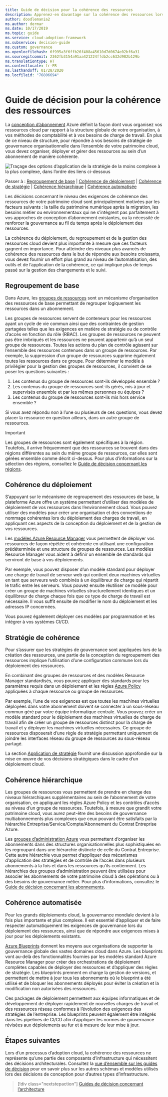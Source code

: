 ```yaml
---
title: Guide de décision pour la cohérence des ressources
description: Apprenez-en davantage sur la cohérence des ressources lors de la planification d’une migration Azure.
author: doodlemania2
ms.author: dermar
ms.date: 10/17/2019
ms.topic: guide
ms.service: cloud-adoption-framework
ms.subservice: decision-guide
ms.custom: governance
ms.openlocfilehash: 6f995a3f6ffb26f408a45610d7d0674e02bf6a31
ms.sourcegitcommit: 2362fb3154a91aa421224ffdb2cc632d982b129b
ms.translationtype: HT
ms.contentlocale: fr-FR
ms.lasthandoff: 01/28/2020
ms.locfileid: "76806694"
---
```

# <a name="resource-consistency-decision-guide"></a>Guide de décision pour la cohérence des ressources

La [conception d’abonnement](../subscriptions/index.md) Azure définit la façon dont vous organisez vos ressources cloud par rapport à la structure globale de votre organisation, à vos méthodes de comptabilité et à vos besoins de charge de travail. En plus de ce niveau de structure, pour répondre à vos besoins de stratégie de gouvernance organisationnelle dans l’ensemble de votre patrimoine cloud, vous devez organiser, déployer et gérer des ressources au sein d’un abonnement de manière cohérente.

![Traçage des options d’application de la stratégie de la moins complexe à la plus complexe, dans l’ordre des liens ci-dessous](../../_images/decision-guides/decision-guide-resource-consistency.png)

Passer à : [Regroupement de base](#basic-grouping) | [Cohérence de déploiement](#deployment-consistency) | [Cohérence de stratégie](#policy-consistency) | [Cohérence hiérarchique](#hierarchical-consistency) | [Cohérence automatisée](#automated-consistency)

Les décisions concernant le niveau des exigences de cohérence des ressources de votre patrimoine cloud sont principalement motivées par les facteurs suivants : la taille du patrimoine numérique après la migration, les besoins métier ou environnementaux qui ne s’intègrent pas parfaitement à vos approches de conception d’abonnement existantes, ou la nécessité de renforcer la gouvernance au fil du temps après le déploiement des ressources.

La cohérence du déploiement, du regroupement et de la gestion des ressources cloud devient plus importante à mesure que ces facteurs gagnent en importance. Pour atteindre des niveaux plus avancés de cohérence des ressources dans le but de répondre aux besoins croissants, vous devez fournir un effort plus grand au niveau de l’automatisation, des outils et de l’application de la cohérence, ce qui implique plus de temps passé sur la gestion des changements et le suivi.

## <a name="basic-grouping"></a>Regroupement de base

Dans Azure, les [groupes de ressources](https://docs.microsoft.com/azure/azure-resource-manager/resource-group-overview#resource-groups) sont un mécanisme d’organisation des ressources de base permettant de regrouper logiquement les ressources dans un abonnement.

Les groupes de ressources servent de conteneurs pour les ressources ayant un cycle de vie commun ainsi que des contraintes de gestion partagées telles que les exigences en matière de stratégie ou de contrôle d’accès en fonction du rôle (RBAC). Les groupes de ressources ne peuvent pas être imbriqués et les ressources ne peuvent appartenir qu’à un seul groupe de ressources. Toutes les actions du plan de contrôle agissent sur l’ensemble des ressources contenues dans un groupe de ressources. Par exemple, la suppression d’un groupe de ressources supprime également toutes les ressources dans ce groupe. Pour déterminer le modèle à privilégier pour la gestion des groupes de ressources, il convient de se poser les questions suivantes :

1. Les contenus du groupe de ressources sont-ils développés ensemble ?
1. Les contenus du groupe de ressources sont-ils gérés, mis à jour et supervisés ensemble et par les mêmes personnes ou équipes ?
1. Les contenus du groupe de ressources sont-ils mis hors service ensemble ?

Si vous avez répondu _non_ à l’une ou plusieurs de ces questions, vous devez placer la ressource en question ailleurs, dans un autre groupe de ressources.

> [!IMPORTANT]
> Les groupes de ressources sont également spécifiques à la région. Toutefois, il arrive fréquemment que des ressources se trouvent dans des régions différentes au sein du même groupe de ressources, car elles sont gérées ensemble comme décrit ci-dessus. Pour plus d’informations sur la sélection des régions, consultez le [Guide de décision concernant les régions](../regions/index.md).

## <a name="deployment-consistency"></a>Cohérence du déploiement

S’appuyant sur le mécanisme de regroupement des ressources de base, la plateforme Azure offre un système permettant d’utiliser des modèles de déploiement de vos ressources dans l’environnement cloud. Vous pouvez utiliser des modèles pour créer une organisation et des conventions de nommage cohérentes lors du déploiement des charges de travail, en appliquant ces aspects de la conception du déploiement et de la gestion de vos ressources.

Les [modèles Azure Resource Manager](https://docs.microsoft.com/azure/azure-resource-manager/template-deployment-overview) vous permettent de déployer vos ressources de façon répétée et cohérente en utilisant une configuration prédéterminée et une structure de groupes de ressources. Les modèles Resource Manager vous aident à définir un ensemble de standards qui serviront de base à vos déploiements.

Par exemple, vous pouvez disposer d’un modèle standard pour déployer une charge de travail de serveur web qui contient deux machines virtuelles en tant que serveurs web combinés à un équilibreur de charge qui répartit le trafic entre les serveurs. Vous pouvez ensuite réutiliser ce modèle pour créer un groupe de machines virtuelles structurellement identiques et un équilibreur de charge chaque fois que ce type de charge de travail est nécessaire. Il vous suffit ensuite de modifier le nom du déploiement et les adresses IP concernées.

Vous pouvez également déployer ces modèles par programmation et les intégrer à vos systèmes CI/CD.

## <a name="policy-consistency"></a>Stratégie de cohérence

Pour s’assurer que les stratégies de gouvernance sont appliquées lors de la création des ressources, une partie de la conception du regroupement des ressources implique l’utilisation d’une configuration commune lors du déploiement des ressources.

En combinant des groupes de ressources et des modèles Resource Manager standardisés, vous pouvez appliquer des standards pour les paramètres requis dans un déploiement et les règles [Azure Policy](https://docs.microsoft.com/azure/governance/policy/overview) appliquées à chaque ressource ou groupe de ressources.

Par exemple, l’une de vos exigences est que toutes les machines virtuelles déployées dans votre abonnement doivent se connecter à un sous-réseau commun géré par votre équipe informatique centrale. Vous pouvez créer un modèle standard pour le déploiement des machines virtuelles de charge de travail afin de créer un groupe de ressources distinct pour la charge de travail et y déployer les machines virtuelles nécessaires. Ce groupe de ressources disposerait d’une règle de stratégie permettant uniquement de joindre les interfaces réseau du groupe de ressources au sous-réseau partagé.

La section [Application de stratégie](../policy-enforcement/index.md) fournit une discussion approfondie sur la mise en œuvre de vos décisions stratégiques dans le cadre d’un déploiement cloud.

## <a name="hierarchical-consistency"></a>Cohérence hiérarchique

Les groupes de ressources vous permettent de prendre en charge des niveaux hiérarchiques supplémentaires au sein de l’abonnement de votre organisation, en appliquant les règles Azure Policy et les contrôles d’accès au niveau d’un groupe de ressources. Toutefois, à mesure que grandit votre patrimoine cloud, vous aurez peut-être des besoins de gouvernance multiabonnements plus complexes que ceux pouvant être satisfaits par la hiérarchie Entreprise/Service/Compte/Abonnement du Contrat Entreprise Azure.

Les [groupes d’administration Azure](https://docs.microsoft.com/azure/governance/management-groups) vous permettent d’organiser les abonnements dans des structures organisationnelles plus sophistiquées en les regroupant dans une hiérarchie distincte de celle du Contrat Entreprise. Cette autre hiérarchie vous permet d’appliquer des mécanismes d’application des stratégies et de contrôle de l’accès dans plusieurs abonnements à la fois et dans les ressources qu’ils contiennent. Les hiérarchies des groupes d’administration peuvent être utilisées pour associer les abonnements de votre patrimoine cloud à des opérations ou à des besoins de gouvernance métier. Pour plus d’informations, consultez le [Guide de décision concernant les abonnements](../subscriptions/index.md).

## <a name="automated-consistency"></a>Cohérence automatisée

Pour les grands déploiements cloud, la gouvernance mondiale devient à la fois plus importante et plus complexe. Il est essentiel d’appliquer et de faire respecter automatiquement les exigences de gouvernance lors du déploiement des ressources, ainsi que de répondre aux exigences mises à jour pour les déploiements existants.

[Azure Blueprints](https://docs.microsoft.com/azure/governance/blueprints/overview) donnent les moyens aux organisations de supporter la gouvernance globale des vastes domaines cloud dans Azure. Les blueprints vont au-delà des fonctionnalités fournies par les modèles standard Azure Resource Manager pour créer des orchestrations de déploiement complètes capables de déployer des ressources et d’appliquer des règles de stratégie. Les blueprints prennent en charge la gestion de versions, et permettent de mettre à jour tous les abonnements où le blueprint a été utilisé et de bloquer les abonnements déployés pour éviter la création et la modification non autorisées des ressources.

Ces packages de déploiement permettent aux équipes informatiques et de développement de déployer rapidement de nouvelles charges de travail et des ressources réseau conformes à l’évolution des exigences des stratégies de l’entreprise. Les blueprints peuvent également être intégrés dans les pipelines de CI/CD afin d’appliquer les normes de gouvernance révisées aux déploiements au fur et à mesure de leur mise à jour.

## <a name="next-steps"></a>Étapes suivantes

Lors d’un processus d’adoption cloud, la cohérence des ressources ne représente qu’une partie des composants d’infrastructure qui nécessitent des décisions architecturales. Consultez la [vue d’ensemble sur les guides de décision](../index.md) pour en savoir plus sur les autres schémas et modèles utilisés lors des décisions de conception pour d’autres types d’infrastructure.

> [!div class="nextstepaction"]
> [Guides de décision concernant l’architecture](../index.md)
